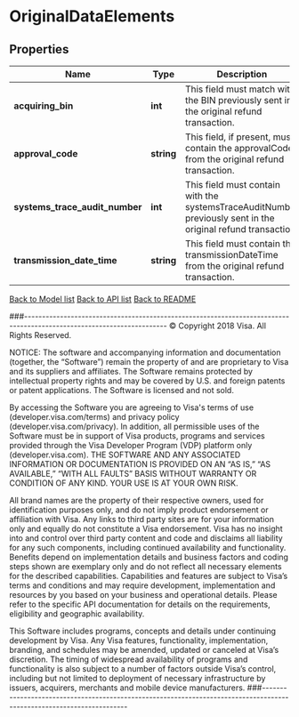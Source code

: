 # OriginalDataElements

## Properties
Name | Type | Description | Notes
------------ | ------------- | ------------- | -------------
**acquiring_bin** | **int** | This field must match with the BIN previously sent in the original refund transaction. | 
**approval_code** | **string** | This field, if present, must contain the approvalCode from the original refund transaction. | [optional] 
**systems_trace_audit_number** | **int** | This field must contain with the systemsTraceAuditNumber previously sent in  the original refund transaction. | 
**transmission_date_time** | **string** | This field must contain the transmissionDateTime from the original refund transaction. | 

[Back to Model list](../../README.md#documentation-for-models)          [Back to API list](../../README.md#documentation-for-api-endpoints)          [Back to README](../../README.md)



###----------------------------------------------------------------------------------------------------------------------
© Copyright 2018 Visa. All Rights Reserved.

NOTICE: The software and accompanying information and documentation (together, the “Software”) remain the property of
and are proprietary to Visa and its suppliers and affiliates. The Software remains protected by intellectual property
rights and may be covered by U.S. and foreign patents or patent applications. The Software is licensed and not sold.

By accessing the Software you are agreeing to Visa's terms of use (developer.visa.com/terms) and privacy policy (developer.visa.com/privacy).
In addition, all permissible uses of the Software must be in support of Visa products, programs and services provided
through the Visa Developer Program (VDP) platform only (developer.visa.com). THE SOFTWARE AND ANY ASSOCIATED
INFORMATION OR DOCUMENTATION IS PROVIDED ON AN “AS IS,” “AS AVAILABLE,” “WITH ALL FAULTS” BASIS WITHOUT WARRANTY OR
CONDITION OF ANY KIND. YOUR USE IS AT YOUR OWN RISK.

All brand names are the property of their respective owners, used for identification purposes only, and do not imply
product endorsement or affiliation with Visa. Any links to third party sites are for your information only and equally
do not constitute a Visa endorsement. Visa has no insight into and control over third party content and code and disclaims
all liability for any such components, including continued availability and functionality. Benefits depend on implementation
details and business factors and coding steps shown are exemplary only and do not reflect all necessary elements for the
described capabilities. Capabilities and features are subject to Visa’s terms and conditions and may require development,
implementation and resources by you based on your business and operational details. Please refer to the specific
API documentation for details on the requirements, eligibility and geographic availability.

This Software includes programs, concepts and details under continuing development by Visa. Any Visa features,
functionality, implementation, branding, and schedules may be amended, updated or canceled at Visa’s discretion.
The timing of widespread availability of programs and functionality is also subject to a number of factors outside Visa’s control,
including but not limited to deployment of necessary infrastructure by issuers, acquirers, merchants and mobile device manufacturers.
###----------------------------------------------------------------------------------------------------------------------